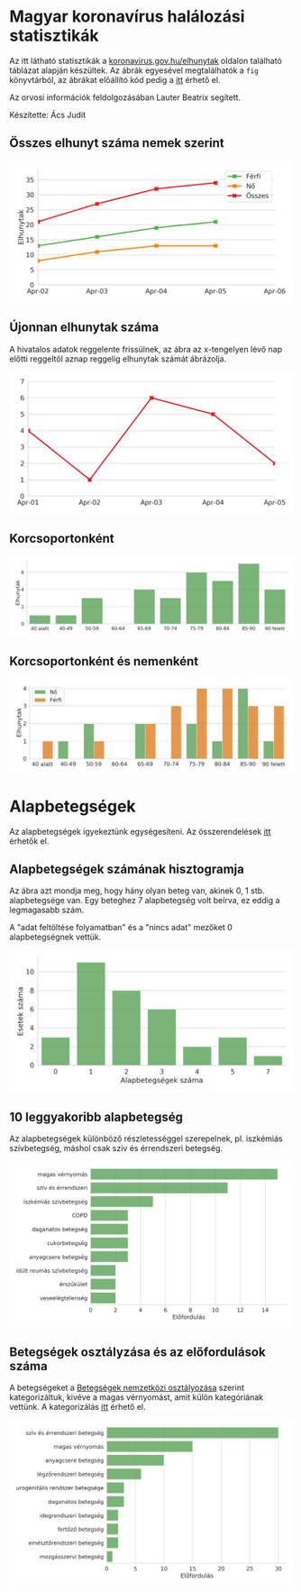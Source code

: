 # Magyar koronavírus halálozási statisztikák

Az itt látható statisztikák a [koronavirus.gov.hu/elhunytak](https://koronavirus.gov.hu/elhunytak) oldalon található táblázat alapján készültek.
Az ábrák egyesével megtalálhatók a `fig` könyvtárból, az ábrákat előállító kód pedig a [itt](hungary_analysis.ipynb) érhető el.

Az orvosi információk feldolgozásában Lauter Beatrix segített.

Készítette: Ács Judit

## Összes elhunyt száma nemek szerint

![Death count](fig/line_death_count.png)

## Újonnan elhunytak száma

A hivatalos adatok reggelente frissülnek, az ábra az x-tengelyen lévő nap előtti reggeltől aznap reggelig elhunytak számát ábrázolja.

![New death count](fig/line_new_deaths.png)

## Korcsoportonként

![By age group](fig/bar_death_by_age_group.png)

## Korcsoportonként és nemenként

![By age group](fig/bar_death_by_age_group_and_gender.png)

# Alapbetegségek

Az alapbetegségek igyekeztünk egységesíteni.
Az összerendelések [itt](name_mapping.tsv) érhetők el.

## Alapbetegségek számának hisztogramja

Az ábra azt mondja meg, hogy hány olyan beteg van, akinek 0, 1 stb. alapbetegsége van.
Egy beteghez 7 alapbetegség volt beírva, ez eddig a legmagasabb szám.

A "adat feltöltése folyamatban" és a "nincs adat" mezőket 0 alapbetegségnek vettük.

![Condition count histogram](fig/condition_histogram.png)

## 10 leggyakoribb alapbetegség

Az alapbetegségek különböző részletességgel szerepelnek, pl. iszkémiás szívbetegség, máshol csak szív és érrendszeri betegség.

![10 most common disease](fig/bar_most_common_diseases.png)

## Betegségek osztályzása és az előfordulások száma

A betegségeket a [Betegségek nemzetközi osztályozása](https://hu.wikipedia.org/wiki/Betegs%C3%A9gek_nemzetk%C3%B6zi_oszt%C3%A1lyoz%C3%A1sa) szerint kategorizáltuk, kivéve a magas vérnyomást, amit külön kategóriának vettünk.
A kategorizálás [itt](categories.tsv) érhető el.

![Disease category](fig/bar_icd.png)
